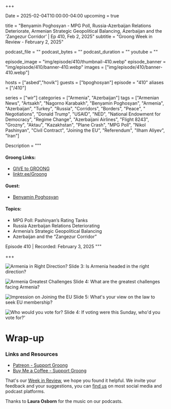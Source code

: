+++

Date = 2025-02-04T10:00:00-04:00
upcoming = true

title = "Benyamin Poghosyan - MPG Poll, Russia-Azerbaijan Relations Deteriorate, Armenian Strategic Geopolitical Balancing, Azerbaijan and the ‘Zangezur Corridor’ | Ep 410, Feb 2, 2025"
subtitle = "Groong Week in Review - February 2, 2025"

podcast_file = ""
podcast_bytes = ""
podcast_duration = ""
youtube = ""

episode_image = "img/episode/410/thumbnail-410.webp"
episode_banner = "img/episode/410/banner-410.webp"
images = ["img/episode/410/banner-410.webp"]

hosts = ["asbed","hovik"]
guests = ["bpoghosyan"]
episode = "410"
aliases = ["/410"]

series = ["wir"]
categories = ["Armenia", "Azerbaijan"]
tags = ["Armenian News", "Artsakh", "Nagorno Karabakh", "Benyamin Poghosyan", "Armenia", "Azerbaijan", "Turkey", "Russia", "Corridors", "Borders", "Peace", " Negotiations", "Donald Trump", "USAID", "NED", "National Endowment for Democracy", "Regime Change", "Azerbaijani Airlines", "Flight 8243", "Grozny", "Aktau", "Kazakhstan", "Plane Crash", "MPG Poll", "Nikol Pashinyan", "Civil Contract", "Joining the EU", "Referendum", "Ilham Aliyev", "Iran"]

Description = """

#### Groong Links:
* [GIVE to GROONG](https://podcasts.groong.org/donate)
* [linktr.ee/Groong](https://linktr.ee/groong)

#### Guest:
* [Benyamin Poghosyan](/guest/bpoghosyan)

#### Topics:
* MPG Poll: Pashinyan’s Rating Tanks
* Russia Azerbaijan Relations Deteriorating
* Armenia’s Strategic Geopolitical Balancing
* Azerbaijan and the “Zangezur Corridor”

Episode 410 | Recorded: February 3, 2025
"""

+++




![Armenia in Right Direction?](/img/episode/410/MPG-Chipolino-slide-3.webp "Armenia in Right Direction?")
Slide 3: Is Armenia headed in the right direction?

![Armenia Greatest Challenges](/img/episode/410/MPG-Chipolino-slide-4.webp "Armenia Greatest Challenges")
Slide 4: What are the greatest challenges facing Armenia?

![Impression on Joining the EU](/img/episode/410/MPG-Chipolino-slide-5.webp "Impression on Joining the EU")
Slide 5: What's your view on the law to seek EU membership?

![Who would you vote for?](/img/episode/410/MPG-Chipolino-slide-13.webp "Who would you vote for?")
Slide 4: If voting were this Sunday, who'd you vote for?'


# Wrap-up

### **Links and Resources**

* [Patreon - Support Groong](https://www.patreon.com/ann_groong)
* [Buy Me a Coffee - Support Groong](https://www.buymeacoffee.com/groong)

That's our [Week in Review](https://podcasts.groong.org/), we hope you found it helpful. We invite your feedback and your suggestions, you can [find us](https://linktr.ee/groong) on most social media and podcast platforms.

Thanks to __Laura Osborn__ for the music on our podcasts.
    
